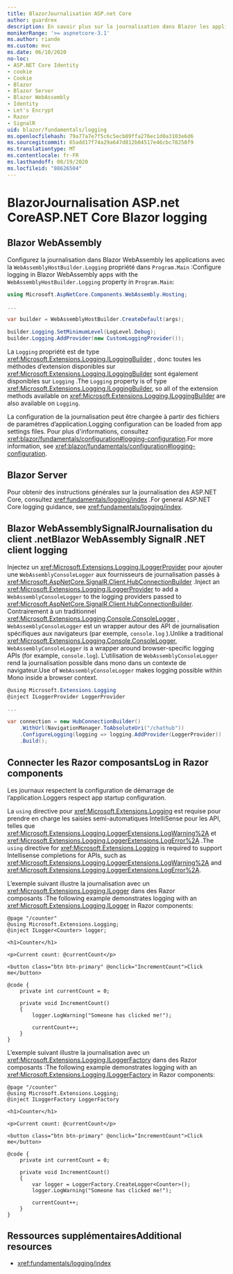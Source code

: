 ```yaml
---
title: BlazorJournalisation ASP.net Core
author: guardrex
description: En savoir plus sur la journalisation dans Blazor les applications, y compris la configuration du niveau de journalisation et comment écrire des messages de journal à partir de Razor composants.
monikerRange: '>= aspnetcore-3.1'
ms.author: riande
ms.custom: mvc
ms.date: 06/10/2020
no-loc:
- ASP.NET Core Identity
- cookie
- Cookie
- Blazor
- Blazor Server
- Blazor WebAssembly
- Identity
- Let's Encrypt
- Razor
- SignalR
uid: blazor/fundamentals/logging
ms.openlocfilehash: 79a77a7e7f5c6c5ecb09ffa276ec1d0a3103e6d6
ms.sourcegitcommit: 65add17f74a29a647d812b04517e46cbc78258f9
ms.translationtype: MT
ms.contentlocale: fr-FR
ms.lasthandoff: 08/19/2020
ms.locfileid: "88626504"
---
```

# <a name="aspnet-core-no-locblazor-logging"></a><span data-ttu-id="02e0d-103">BlazorJournalisation ASP.net Core</span><span class="sxs-lookup"><span data-stu-id="02e0d-103">ASP.NET Core Blazor logging</span></span>

## Blazor WebAssembly

<span data-ttu-id="02e0d-104">Configurez la journalisation dans Blazor WebAssembly les applications avec la `WebAssemblyHostBuilder.Logging` propriété dans `Program.Main` :</span><span class="sxs-lookup"><span data-stu-id="02e0d-104">Configure logging in Blazor WebAssembly apps with the `WebAssemblyHostBuilder.Logging` property in `Program.Main`:</span></span>

```csharp
using Microsoft.AspNetCore.Components.WebAssembly.Hosting;

...

var builder = WebAssemblyHostBuilder.CreateDefault(args);

builder.Logging.SetMinimumLevel(LogLevel.Debug);
builder.Logging.AddProvider(new CustomLoggingProvider());
```

<span data-ttu-id="02e0d-105">La `Logging` propriété est de type <xref:Microsoft.Extensions.Logging.ILoggingBuilder> , donc toutes les méthodes d’extension disponibles sur <xref:Microsoft.Extensions.Logging.ILoggingBuilder> sont également disponibles sur `Logging` .</span><span class="sxs-lookup"><span data-stu-id="02e0d-105">The `Logging` property is of type <xref:Microsoft.Extensions.Logging.ILoggingBuilder>, so all of the extension methods available on <xref:Microsoft.Extensions.Logging.ILoggingBuilder> are also available on `Logging`.</span></span>

<span data-ttu-id="02e0d-106">La configuration de la journalisation peut être chargée à partir des fichiers de paramètres d’application.</span><span class="sxs-lookup"><span data-stu-id="02e0d-106">Logging configuration can be loaded from app settings files.</span></span> <span data-ttu-id="02e0d-107">Pour plus d'informations, consultez <xref:blazor/fundamentals/configuration#logging-configuration>.</span><span class="sxs-lookup"><span data-stu-id="02e0d-107">For more information, see <xref:blazor/fundamentals/configuration#logging-configuration>.</span></span>

## Blazor Server

<span data-ttu-id="02e0d-108">Pour obtenir des instructions générales sur la journalisation des ASP.NET Core, consultez <xref:fundamentals/logging/index> .</span><span class="sxs-lookup"><span data-stu-id="02e0d-108">For general ASP.NET Core logging guidance, see <xref:fundamentals/logging/index>.</span></span>

## <a name="no-locblazor-webassembly-no-locsignalr-net-client-logging"></a><span data-ttu-id="02e0d-109">Blazor WebAssemblySignalRJournalisation du client .net</span><span class="sxs-lookup"><span data-stu-id="02e0d-109">Blazor WebAssembly SignalR .NET client logging</span></span>

<span data-ttu-id="02e0d-110">Injectez un <xref:Microsoft.Extensions.Logging.ILoggerProvider> pour ajouter une `WebAssemblyConsoleLogger` aux fournisseurs de journalisation passés à <xref:Microsoft.AspNetCore.SignalR.Client.HubConnectionBuilder> .</span><span class="sxs-lookup"><span data-stu-id="02e0d-110">Inject an <xref:Microsoft.Extensions.Logging.ILoggerProvider> to add a `WebAssemblyConsoleLogger` to the logging providers passed to <xref:Microsoft.AspNetCore.SignalR.Client.HubConnectionBuilder>.</span></span> <span data-ttu-id="02e0d-111">Contrairement à un traditionnel <xref:Microsoft.Extensions.Logging.Console.ConsoleLogger> , `WebAssemblyConsoleLogger` est un wrapper autour des API de journalisation spécifiques aux navigateurs (par exemple, `console.log` ).</span><span class="sxs-lookup"><span data-stu-id="02e0d-111">Unlike a traditional <xref:Microsoft.Extensions.Logging.Console.ConsoleLogger>, `WebAssemblyConsoleLogger` is a wrapper around browser-specific logging APIs (for example, `console.log`).</span></span> <span data-ttu-id="02e0d-112">L’utilisation de `WebAssemblyConsoleLogger` rend la journalisation possible dans mono dans un contexte de navigateur.</span><span class="sxs-lookup"><span data-stu-id="02e0d-112">Use of `WebAssemblyConsoleLogger` makes logging possible within Mono inside a browser context.</span></span>

```csharp
@using Microsoft.Extensions.Logging
@inject ILoggerProvider LoggerProvider

...

var connection = new HubConnectionBuilder()
    .WithUrl(NavigationManager.ToAbsoluteUri("/chathub"))
    .ConfigureLogging(logging => logging.AddProvider(LoggerProvider))
    .Build();
```

## <a name="log-in-no-locrazor-components"></a><span data-ttu-id="02e0d-113">Connecter les Razor composants</span><span class="sxs-lookup"><span data-stu-id="02e0d-113">Log in Razor components</span></span>

<span data-ttu-id="02e0d-114">Les journaux respectent la configuration de démarrage de l’application.</span><span class="sxs-lookup"><span data-stu-id="02e0d-114">Loggers respect app startup configuration.</span></span>

<span data-ttu-id="02e0d-115">La `using` directive pour <xref:Microsoft.Extensions.Logging> est requise pour prendre en charge les saisies semi-automatiques IntelliSense pour les API, telles que <xref:Microsoft.Extensions.Logging.LoggerExtensions.LogWarning%2A> et <xref:Microsoft.Extensions.Logging.LoggerExtensions.LogError%2A> .</span><span class="sxs-lookup"><span data-stu-id="02e0d-115">The `using` directive for <xref:Microsoft.Extensions.Logging> is required to support Intellisense completions for APIs, such as <xref:Microsoft.Extensions.Logging.LoggerExtensions.LogWarning%2A> and <xref:Microsoft.Extensions.Logging.LoggerExtensions.LogError%2A>.</span></span>

<span data-ttu-id="02e0d-116">L’exemple suivant illustre la journalisation avec un <xref:Microsoft.Extensions.Logging.ILogger> dans des Razor composants :</span><span class="sxs-lookup"><span data-stu-id="02e0d-116">The following example demonstrates logging with an <xref:Microsoft.Extensions.Logging.ILogger> in Razor components:</span></span>

```razor
@page "/counter"
@using Microsoft.Extensions.Logging;
@inject ILogger<Counter> logger;

<h1>Counter</h1>

<p>Current count: @currentCount</p>

<button class="btn btn-primary" @onclick="IncrementCount">Click me</button>

@code {
    private int currentCount = 0;

    private void IncrementCount()
    {
        logger.LogWarning("Someone has clicked me!");

        currentCount++;
    }
}
```

<span data-ttu-id="02e0d-117">L’exemple suivant illustre la journalisation avec un <xref:Microsoft.Extensions.Logging.ILoggerFactory> dans des Razor composants :</span><span class="sxs-lookup"><span data-stu-id="02e0d-117">The following example demonstrates logging with an <xref:Microsoft.Extensions.Logging.ILoggerFactory> in Razor components:</span></span>

```razor
@page "/counter"
@using Microsoft.Extensions.Logging;
@inject ILoggerFactory LoggerFactory

<h1>Counter</h1>

<p>Current count: @currentCount</p>

<button class="btn btn-primary" @onclick="IncrementCount">Click me</button>

@code {
    private int currentCount = 0;

    private void IncrementCount()
    {
        var logger = LoggerFactory.CreateLogger<Counter>();
        logger.LogWarning("Someone has clicked me!");

        currentCount++;
    }
}
```

## <a name="additional-resources"></a><span data-ttu-id="02e0d-118">Ressources supplémentaires</span><span class="sxs-lookup"><span data-stu-id="02e0d-118">Additional resources</span></span>

* <xref:fundamentals/logging/index>
